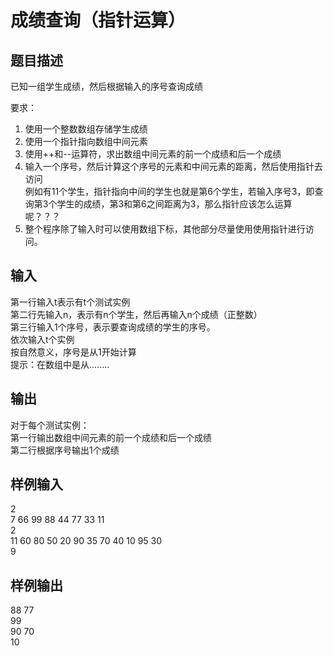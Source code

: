  # 成绩查询（指针运算）  
  
 ## 题目描述  
 已知一组学生成绩，然后根据输入的序号查询成绩  
   
 要求：  
 1. 使用一个整数数组存储学生成绩  
 2. 使用一个指针指向数组中间元素  
 3. 使用++和--运算符，求出数组中间元素的前一个成绩和后一个成绩  
 4. 输入一个序号，然后计算这个序号的元素和中间元素的距离，然后使用指针去访问  
 例如有11个学生，指针指向中间的学生也就是第6个学生，若输入序号3，即查询第3个学生的成绩，第3和第6之间距离为3，那么指针应该怎么运算呢？？？  
 5. 整个程序除了输入时可以使用数组下标，其他部分尽量使用使用指针进行访问。  
   
 ## 输入  
 第一行输入t表示有t个测试实例  
 第二行先输入n，表示有n个学生，然后再输入n个成绩（正整数）  
 第三行输入1个序号，表示要查询成绩的学生的序号。  
 依次输入t个实例  
 按自然意义，序号是从1开始计算  
 提示：在数组中是从........  
 ## 输出  
 对于每个测试实例：  
 第一行输出数组中间元素的前一个成绩和后一个成绩  
 第二行根据序号输出1个成绩  
 ## 样例输入  
 2  
 7 66 99 88 44 77 33 11  
 2  
 11 60 80 50 20 90 35 70 40 10 95 30  
 9  
 ## 样例输出  
 88 77  
 99  
 90 70  
 10  
   
  
